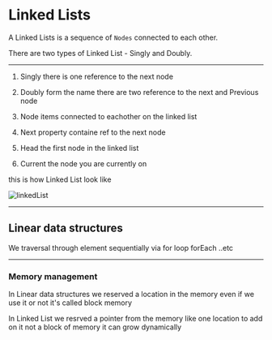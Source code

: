 # Linked Lists

A Linked Lists is a sequence of `Nodes` connected to each other.

There are two types of Linked List - Singly and Doubly.

----------------------------------

1. Singly there is one reference to the next node
2. Doubly  form the name there are two reference to the next and Previous  node

3. Node items connected to eachother on the linked list
4. Next property containe ref to the next node
5. Head the first node in the linked list
6. Current the node you are currently on


this is how Linked List look like 

![linkedList](https://codefellows.github.io/common_curriculum/data_structures_and_algorithms/Code_401/class-05/resources/images/LinkedList1.PNG)

----------------------------------

## Linear data structures

We traversal through element sequentially via for loop forEach ..etc

----------------------------------


### Memory management

In Linear data structures we reserved a location in the memory even if we use it or not it's called block memory 

In Linked List we resrved a pointer from the memory like one location to add on it not a block of memory it can grow dynamically 